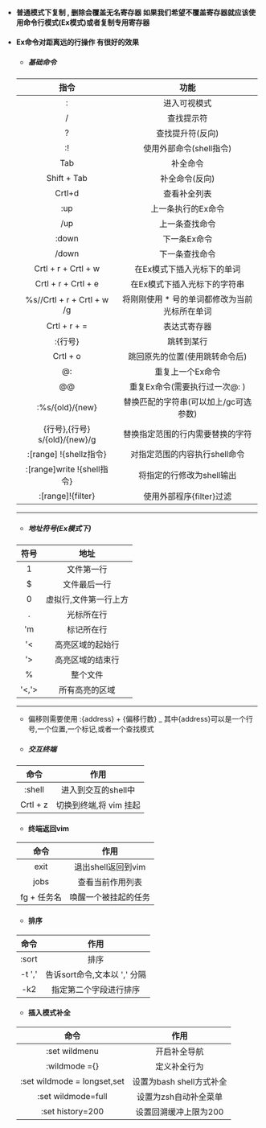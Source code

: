 - #### 普通模式下复制 , 删除会覆盖无名寄存器 如果我们希望不覆盖寄存器就应该使用命令行模式(Ex模式)或者复制专用寄存器

- #### Ex命令对距离远的行操作 有很好的效果

    - ##### 基础命令


    |             指令              |                     功能                      |
    |:-----------------------------:|:---------------------------------------------:|
    |               :               |                 进入可视模式                  |
    |               /               |                  查找提示符                   |
    |               ?               |               查找提升符(反向)                |
    |              :!               |            使用外部命令(shell指令)            |
    |              Tab              |                   补全命令                    |
    |          Shift + Tab          |                补全命令(反向)                 |
    |            Crtl+d             |                 查看补全列表                  |
    |              :up              |              上一条执行的Ex命令               |
    |              /up              |                上一条查找命令                 |
    |             :down             |                 下一条Ex命令                  |
    |             /down             |                下一条查找命令                 |
    |      Crtl + r + Crtl + w      |          在Ex模式下插入光标下的单词           |
    |      Crtl + r + Crtl + e      |         在Ex模式下插入光标下的字符串          |
    |  %s//Crtl + r + Crtl + w /g   | 将刚刚使用 * 号的单词都修改为当前光标所在单词 |
    |         Crtl + r + =          |                 表达式寄存器                  |
    |            :{行号}            |                  跳转到某行                   |
    |           Crtl + o            |        跳回原先的位置(使用跳转命令后)         |
    |              @:               |               重复上一个Ex命令                |
    |              @@               |         重复Ex命令(需要执行过一次@: )         |
    |        :%s/{old}/{new}        |     替换匹配的字符串(可以加上/gc可选参数)     |
    | {行号},{行号} s/{old}/{new}/g |       替换指定范围的行内需要替换的字符        |
    |    :[range] !{shellz指令}     |         对指定范围的内容执行shell命令         |
    |  :[range]write !{shell指令}   |           将指定的行修改为shell输出           |
    |       :[range]!{filter}       |           使用外部程序{filter}过滤            |

    ---

    - ##### 地址符号(Ex模式下) 

    | 符号  |         地址          |
    |:-----:|:---------------------:|
    |   1   |      文件第一行       |
    |   $   |     文件最后一行      |
    |   0   | 虚拟行,文件第一行上方 |
    |   .   |      光标所在行       |
    |  'm   |      标记所在行       |
    |  '<   |   高亮区域的起始行    |
    |  '>   |   高亮区域的结束行    |
    |   %   |       整个文件        |
    | '<,'> |    所有高亮的区域     |

    ---

    - 偏移则需要使用 :{address} + {偏移行数} _  其中{address}可以是一个行号,一个位置,一个标记,或者一个查找模式

    - #####  交互终端
    |   命令   |          作用          |
    |:--------:|:----------------------:|
    |  :shell  |  进入到交互的shell中   |
    | Crtl + z | 切换到终端,将 vim 挂起 |

    - #### 终端返回vim

    |    命令     |         作用         |
    |:-----------:|:--------------------:|
    |    exit     |  退出shell返回到vim  |
    |    jobs     |   查看当前作用列表   |
    | fg + 任务名 | 唤醒一个被挂起的任务 |

    - #### 排序

    |  命令  |             作用             |
    |:------:|:----------------------------:|
    | :sort  |             排序             |
    | -t ',' | 告诉sort命令,文本以 ',' 分隔 |
    | -k2    |    指定第二个字段进行排序    |

    - #### 插入模式补全

    |            命令             |           作用           |
    |:---------------------------:|:------------------------:|
    |        :set wildmenu        |       开启补全导航       |
    |        :wildmode ={}        |       定义补全行为       |
    | :set wildmode = longset,set | 设置为bash shell方式补全 |
    |     :set wildmode=full      |  设置为zsh自动补全菜单   |
    |      :set history=200       |  设置回溯缓冲上限为200   |



